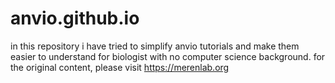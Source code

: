 # anvio.github.io
in this repository i have tried to simplify anvio tutorials and make them easier to understand for biologist with no computer science background. for the original content, please visit https://merenlab.org
